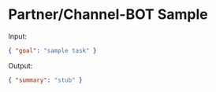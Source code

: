 # Partner/Channel-BOT Sample

Input:

```json
{ "goal": "sample task" }
```

Output:

```json
{ "summary": "stub" }
```

